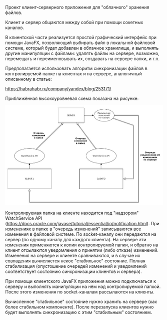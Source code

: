 Проект клиент-серверного приложения для "облачного" хранения файлов. 

Клиент и сервер общаются между собой при помощи сокетных каналов.

В клиентской части реализуется простой графический интерфейс при помощи
JavaFX, позволяющий выбирать файл в локальной файловой системе, который
будет добавлен в облачное хранилище, и выполнять другие манипуляции с
файлами: удалять файлы на сервере, возможно, перемещать и переименовывать их,
создавать на сервере папки, и т.п.

Предполагается использовать алгоритм синхронизации файлов в контролируемой папке на клиентах
и на сервере, аналогичный описанному в статье:

https://habrahabr.ru/company/yandex/blog/253171/

Приближённая высокоуровневая схема показана на рисунке:

![Alt text](docs/Architecture.jpg)

Контролируемая папка на клиенте находится под "надзором" WatchService API 
(https://docs.oracle.com/javase/tutorial/essential/io/notification.html). При изменениях в
папке в "очередь изменений" записываются все изменения в файловой системе. По socket-каналу
они передаются на сервер (по одному каналу для каждого клиента). На сервере эти изменения
применяются к копии контролируемой папки, и обратно на клиент отсылаются уведомления о принятии
(либо отказе) изменений. Изменения на сервере и клиенте сравниваются, и в случае их совпадения
вычисляется некое "стабильное" состояние. Полная стабилизация (опустошение очередей изменений и
уведомлений соответствует состоянию синхронизации клиентов и сервера).

При помощи клиентского JavaFX приложения можно подключаться к серверу и выполнять манипуляции
на нём над контролируемой папкой. После этого изменения по socket-каналам рассылаются на клиенты.

Вычисленное "стабильное" состояние нужно хранить на сервере (как более стабильном компоненте). 
После перезапуска клиентов нужно будет выполнять синхронизацию с этим "стабильным" состоянием.



